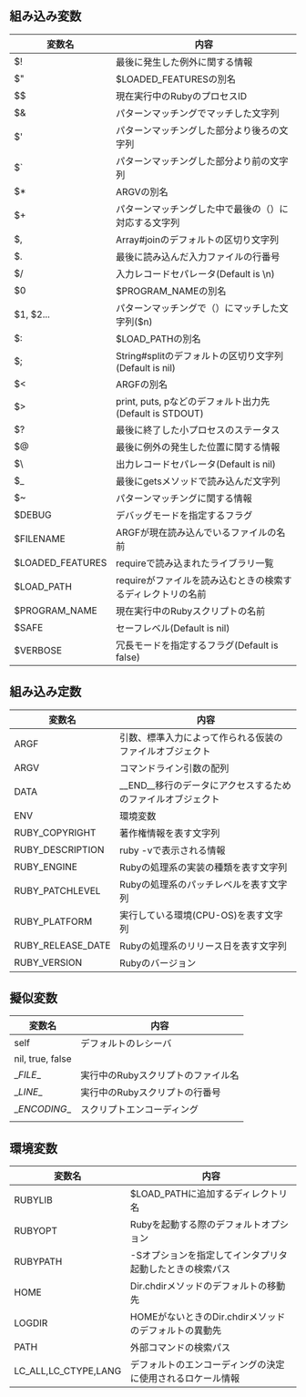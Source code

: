## 組み込み変数

| 変数名           | 内容                                                        |
| ---------------- | ----------------------------------------------------------- |
| $!               | 最後に発生した例外に関する情報                              |
| $"               | $LOADED_FEATURESの別名                                      |
| $$               | 現在実行中のRubyのプロセスID                                |
| $&               | パターンマッチングでマッチした文字列                        |
| $'               | パターンマッチングした部分より後ろの文字列                  |
| $`               | パターンマッチングした部分より前の文字列                    |
| $*               | ARGVの別名                                                  |
| $+               | パターンマッチングした中で最後の（）に対応する文字列        |
| $,               | Array#joinのデフォルトの区切り文字列                        |
| $.               | 最後に読み込んだ入力ファイルの行番号                        |
| $/               | 入力レコードセパレータ(Default is \n)                       |
| $0               | $PROGRAM_NAMEの別名                                         |
| $1, $2...        | パターンマッチングで（）にマッチした文字列($n)              |
| $:               | $LOAD_PATHの別名                                            |
| $;               | String#splitのデフォルトの区切り文字列(Default is nil)      |
| $<               | ARGFの別名                                                  |
| $>               | print, puts, pなどのデフォルト出力先(Default is STDOUT)     |
| $?               | 最後に終了した小プロセスのステータス                        |
| $@               | 最後に例外の発生した位置に関する情報                        |
| $\               | 出力レコードセパレータ(Default is nil)                      |
| $_               | 最後にgetsメソッドで読み込んだ文字列                        |
| $~               | パターンマッチングに関する情報                              |
| $DEBUG           | デバッグモードを指定するフラグ                              |
| $FILENAME        | ARGFが現在読み込んでいるファイルの名前                      |
| $LOADED_FEATURES | requireで読み込まれたライブラリ一覧                         |
| $LOAD_PATH       | requireがファイルを読み込むときの検索するディレクトリの名前 |
| $PROGRAM_NAME    | 現在実行中のRubyスクリプトの名前                            |
| $SAFE            | セーフレベル(Default is nil)                                |
| $VERBOSE         | 冗長モードを指定するフラグ(Default is false)                |

## 組み込み定数

| 変数名            | 内容                                                         |
| ----------------- | ------------------------------------------------------------ |
| ARGF              | 引数、標準入力によって作られる仮装のファイルオブジェクト     |
| ARGV              | コマンドライン引数の配列                                     |
| DATA              | \__END__移行のデータにアクセスするためのファイルオブジェクト |
| ENV               | 環境変数                                                     |
| RUBY_COPYRIGHT    | 著作権情報を表す文字列                                       |
| RUBY_DESCRIPTION  | ruby -vで表示される情報                                      |
| RUBY_ENGINE       | Rubyの処理系の実装の種類を表す文字列                         |
| RUBY_PATCHLEVEL   | Rubyの処理系のパッチレベルを表す文字列                       |
| RUBY_PLATFORM     | 実行している環境(CPU-OS)を表す文字列                         |
| RUBY_RELEASE_DATE | Rubyの処理系のリリース日を表す文字列                         |
| RUBY_VERSION      | Rubyのバージョン                                             |

## 擬似変数

| 変数名           | 内容                               |
| ---------------- | ---------------------------------- |
| self             | デフォルトのレシーバ               |
| nil, true, false |                                    |
| \__FILE__        | 実行中のRubyスクリプトのファイル名 |
| \__LINE__        | 実行中のRubyスクリプトの行番号     |
| \__ENCODING__    | スクリプトエンコーディング         |
|                  |                                    |

## 環境変数

| 変数名               | 内容                                                       |
| -------------------- | ---------------------------------------------------------- |
| RUBYLIB              | $LOAD_PATHに追加するディレクトリ名                         |
| RUBYOPT              | Rubyを起動する際のデフォルトオプション                     |
| RUBYPATH             | -Sオプションを指定してインタプリタ起動したときの検索パス   |
| HOME                 | Dir.chdirメソッドのデフォルトの移動先                      |
| LOGDIR               | HOMEがないときのDir.chdirメソッドのデフォルトの異動先      |
| PATH                 | 外部コマンドの検索パス                                     |
| LC_ALL,LC_CTYPE,LANG | デフォルトのエンコーディングの決定に使用されるロケール情報 |

